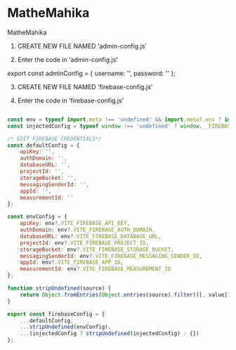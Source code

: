 # MatheMahika
MatheMahika



1. CREATE NEW FILE NAMED 'admin-config.js'

2. Enter the code in 'admin-config.js'

export const adminConfig = {
    username: '',
    password: ''
};

3. CREATE NEW FILE NAMED 'firebase-config.js'

4. Enter the code in 'firebase-config.js'

```js

const env = typeof import.meta !== 'undefined' && import.meta?.env ? import.meta.env : {};
const injectedConfig = typeof window !== 'undefined' ? window.__FIREBASE_CONFIG__ : undefined;

/* EDIT FIREBASE CREDENTIALS*/
const defaultConfig = {
    apiKey: '',
    authDomain: '',
    databaseURL: '',
    projectId: '',
    storageBucket: '',
    messagingSenderId: '',
    appId: '',
    measurementId: ''
};

const envConfig = {
    apiKey: env?.VITE_FIREBASE_API_KEY,
    authDomain: env?.VITE_FIREBASE_AUTH_DOMAIN,
    databaseURL: env?.VITE_FIREBASE_DATABASE_URL,
    projectId: env?.VITE_FIREBASE_PROJECT_ID,
    storageBucket: env?.VITE_FIREBASE_STORAGE_BUCKET,
    messagingSenderId: env?.VITE_FIREBASE_MESSAGING_SENDER_ID,
    appId: env?.VITE_FIREBASE_APP_ID,
    measurementId: env?.VITE_FIREBASE_MEASUREMENT_ID
};

function stripUndefined(source) {
    return Object.fromEntries(Object.entries(source).filter(([, value]) => value !== undefined && value !== ''));
}

export const firebaseConfig = {
    ...defaultConfig,
    ...stripUndefined(envConfig),
    ...(injectedConfig ? stripUndefined(injectedConfig) : {})
};
```


